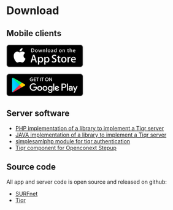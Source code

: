 # Download

## Mobile clients
[![iOS](/img/ios.png)](https://apps.apple.com/us/app/tiqr/id430838214?ls=1)

[![Android](/img/android.png)](https://play.google.com/store/apps/details?id=org.tiqr.authenticator&hl=en)

## Server software


- [PHP implementation of a library to implement a Tiqr server](https://github.com/SURFnet/tiqr-server-libphp)
- [JAVA implementation of a library to implement a Tiqr server](https://github.com/Tiqr/tiqr-java-connector)
- [simplesamlphp module for tiqr authentication](https://github.com/SURFnet/simplesamlphp-module-authtiqr)
- [Tiqr component for Openconext Stepup ](https://github.com/orgs/openconext/repositories?language=&q=tiqr&sort=&type=all)

## Source code

All app and server code is open source and released on github:

- [SURFnet](https://github.com/orgs/SURFnet/repositories?language=&q=tiqr&sort=&type=all)
- [Tiqr](https://github.com/Tiqr)







